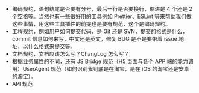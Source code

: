 - 编码规约，语句结尾是否要有分号，最后一行是否要换行，缩进是 4 个还是 2 个空格等。当然也有一些很好用的工具例如 Prettier、ESLint 等来帮助我们做这些事情，用这些工具插件的前提也是要有规范，这个是编码规约。
- 工程规约，例如用户如何提交代码，是 Git 还是 SVN，提交的格式是什么，commit 信息如何来写，中文还是英文，修复 BUG 是不是要带着 issue 地址，以什么格式来提交等。
- 文档规约，文档应该怎么写？ChangLog 怎么写？
- 根据业务属性的不同，还有 JS Bridge 规范（H5 页面与各个 APP 端的能力调用）UserAgent 规范（如何识别我到底是在淘宝，是在 iOS 的淘宝还是安卓的淘宝）。
- API 规范

  